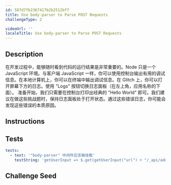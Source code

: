 ```yaml
---
id: 587d7fb2367417b2b2512bf7
title: Use body-parser to Parse POST Requests
challengeType: 2

videoUrl: ''
localeTitle: Use body-parser to Parse POST Requests
---
```


## Description
<section id='description'>
在开发过程中，能够随时看到代码的运行结果是非常重要的。Node 只是一个 JavaScript 环境。与客户端 JavaScript 一样，你可以使用控制台输出有用的调试信息。在本地计算机上，你可以在终端中输出调试信息。在 Glitch 上，你可以打开屏幕下方的日志。使用 "Logs" 按钮切换日志面板（在左上角，应用名称的下面）。
准备开始，我们只需要在控制台打印出经典的 "Hello World" 即可。我们建议在做这些挑战题时，保持日志面板处于打开状态。通过这些错误日志，你可能会发现这些错误的本质原因。
</section>

## Instructions
<section id='instructions'>

</section>

## Tests
<section id='tests'>

```yml
tests:
  - text: '"body-parser" 中间件应该被挂载'
    testString: 'getUserInput => $.get(getUserInput("url") + "/_api/add-body-parser").then(data => { assert.isAbove(data.mountedAt, 0, ""body-parser" 没有正确挂载") }, xhr => { throw new Error(xhr.responseText); })'

```

</section>

## Challenge Seed
<section id='challengeSeed'>















</section>

              